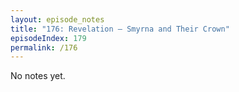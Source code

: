 ```yaml
---
layout: episode_notes
title: "176: Revelation — Smyrna and Their Crown"
episodeIndex: 179
permalink: /176
---
```

No notes yet.
